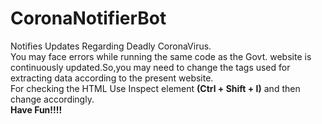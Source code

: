 # CoronaNotifierBot
Notifies Updates Regarding Deadly CoronaVirus.<br>
You may face errors while running the same code as the Govt. website is continuously updated.So,you may need to change the tags used for extracting data according to the present website.<br>
For checking the HTML Use Inspect element <b> (Ctrl + Shift + I)</b> and then change accordingly.<br>
<b>Have Fun!!!!</b>
